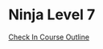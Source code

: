 # Ninja Level 7

<a href="https://docs.google.com/document/d/1ckYpi6hcRkaBUEk975f54oGsHYHu7GhzOk7-nOrkNxo/edit#heading=h.5mj7n9h9jzpc">
Check In Course Outline
</a>